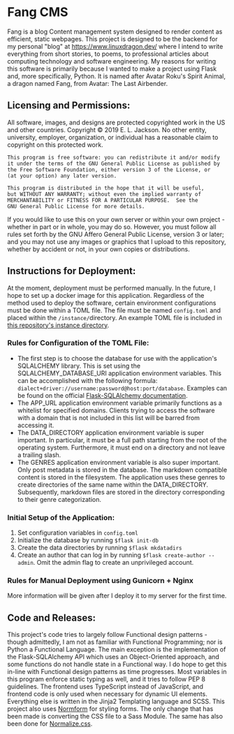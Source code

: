 # Fang CMS

Fang is a blog Content management system designed to render content as efficient, static webpages. This project is 
designed to be the backend for my personal "blog" at https://www.linuxdragon.dev/ where I intend to write everything 
from short stories, to poems, to professional articles about computing technology and software engineering. My reasons 
for writing this software is primarily because I wanted to make a project using Flask and, more specifically, Python. 
It is named after Avatar Roku's Spirit Animal, a dragon named Fang, from Avatar: The Last Airbender.

## Licensing and Permissions:
All software, images, and designs are protected copyrighted work in the US and other countries. 
Copyright :copyright: 2019 E. L. Jackson. No other entity, university, employer, organization, or individual 
has a reasonable claim to copyright on this protected work.
```
This program is free software: you can redistribute it and/or modify
it under the terms of the GNU General Public License as published by
the Free Software Foundation, either version 3 of the License, or
(at your option) any later version.

This program is distributed in the hope that it will be useful,
but WITHOUT ANY WARRANTY; without even the implied warranty of
MERCHANTABILITY or FITNESS FOR A PARTICULAR PURPOSE.  See the
GNU General Public License for more details.
```

If you would like to use this on your own server or within your own project - whether in part or in whole, you may do so. 
However, you must follow all rules set forth by the GNU Affero General Public License, version 3 or later; and you may
not use any images or graphics that I upload to this repository, whether by accident or not, in your own copies or 
distributions.

## Instructions for Deployment:
At the moment, deployment must be performed manually. In the future, I hope to set up a docker image for this application. 
Regardless of the method used to deploy the software, certain environment configurations must be done within a TOML file. 
The file must be named `config.toml` and placed within the `/instance/`directory. An example TOML file is included in 
[this repository's instance directory](https://github.com/LinuxDragon57/Fang-CMS/blob/master/instance/config.toml.example).

### Rules for Configuration of the TOML File:
- The first step is to choose the database for use with the application's SQLALCHEMY library. This is set using the
SQLALCHEMY_DATABASE_URI application environment variables. This can be accomplished with the following formula: 
`dialect+driver://username:password@host:port/database`. Examples can be found on the official 
[Flask-SQLAlchemy documentation](https://flask-sqlalchemy.palletsprojects.com/en/2.x/config/#connection-uri-format).
- The APP_URL application environment variable primarily functions as a whitelist for specified domains.
Clients trying to access the software with a domain that is not included in this list will be barred from accessing it.
- The DATA_DIRECTORY application environment variable is super important. In particular, it must be a full path starting
from the root of the operating system. Furthermore, it must end on a directory and not leave a trailing slash.
- The GENRES application environment variable is also super important. Only post metadata is stored in the database. The
markdown compatible content is stored in the filesystem. The application uses these genres to create directories of the
same name within the DATA_DIRECTORY. Subsequently, markdown files are stored in the directory corresponding to their 
genre categorization.

### Initial Setup of the Application:
1) Set configuration variables in `config.toml`
2) Initialize the database by running `$flask init-db`
3) Create the data directories by running `$flask mkdatadirs`
4) Create an author that can log in by running `$flask create-author --admin`. Omit the admin flag to create an 
unprivileged account.

### Rules for Manual Deployment using Gunicorn + Nginx
More information will be given after I deploy it to my server for the first time.

## Code and Releases:
This project's code tries to largely follow Functional design patterns - though admittedly, I am not as familiar with
Functional Programming; nor is Python a Functional Language. The main exception is the implementation of the 
Flask-SQLAlchemy API which uses an Object-Oriented approach, and some functions do not handle state in a Functional way. 
I do hope to get this in-line with Functional design patterns as time progresses. Most variables in this program enforce
static typing as well, and it tries to follow PEP 8 guidelines. The frontend uses TypeScript instead of JavaScript, 
and frontend code is only used when necessary for dynamic UI elements. Everything else is written in the Jinja2 
Templating language and SCSS. This project also uses [Normform](https://normform.netlify.app/) for styling forms. 
The only change that has been made is converting the CSS file to a Sass Module. The same has also been done for 
[Normalize.css](https://necolas.github.io/normalize.css/).

